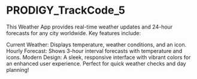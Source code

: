 # PRODIGY_TrackCode_5
This Weather App provides real-time weather updates and 24-hour forecasts for any city worldwide. Key features include:

Current Weather: Displays temperature, weather conditions, and an icon.
Hourly Forecast: Shows 3-hour interval forecasts with temperature and icons.
Modern Design: A sleek, responsive interface with vibrant colors for an enhanced user experience.
Perfect for quick weather checks and day planning!
